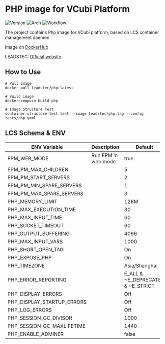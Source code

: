 # PHP image for VCubi Platform

![Version](https://img.shields.io/badge/PHP-7.3.26-blue)
![Arch](https://img.shields.io/badge/Arch-amd64,_arm64-brightgreen)
![Workflow](https://github.com/leadstec/docker-php/workflows/ci/badge.svg)

The project contains Php image for VCubi platform, based on LCS container management daemon.

Image on [DockerHub](https://hub.docker.com/r/leadstec/php) 

LEADSTEC: [Official website](https://www.leadstec.com)

## How to Use
    # Pull image
    docker pull leadstec/php:latest

    # Build image
    docker-compose build php

    # Image Structure Test
    container-structure-test test --image leadstec/php:tag --config tests/php.yaml

## LCS Schema & ENV
| ENV Variable              | Description               | Default | Type |
|---------------------------|---------------------------|---------|------|
| FPM_WEB_MODE              | Run FPM in web mode       |  true   | Env |
| FPM_PM_MAX_CHILDREN       |                           |    5    | Env |
| FPM_PM_START_SERVERS      |                           |    2    | Env |
| FPM_PM_MIN_SPARE_SERVERS  |                           |    1    | Env |
| FPM_PM_MAX_SPARE_SERVERS  |                           |    3    | Env |
| PHP_MEMORY_LIMIT          |                           |   128M  | Env |
| PHP_MAX_EXECUTION_TIME    |                           |   30    | Env |
| PHP_MAX_INPUT_TIME        |                           |   60    | Env |
| PHP_SOCKET_TIMEOUT        |                           |   60    | Env |
| PHP_OUTPUT_BUFFERING      |                           |   4096  | Env |
| PHP_MAX_INPUT_VARS        |                           |   1000  | Env |
| PHP_SHORT_OPEN_TAG        |                           |   On    | Env |
| PHP_EXPOSE_PHP            |                           |   On    | Env |
| PHP_TIMEZONE              |                           | Asia/Shanghai | Env |
| PHP_ERROR_REPORTING       |                           | E_ALL & ~E_DEPRECATED & ~E_STRICT | Env |
| PHP_DISPLAY_ERRORS        |                           |   Off   | Env |
| PHP_DISPLAY_STARTUP_ERRORS|                           |   Off   | Env |
| PHP_LOG_ERRORS            |                           |   Off   | Env |
| PHP_SESSION_GC_DIVISOR    |                           |  1000   | Env |
| PHP_SESSION_GC_MAXLIFETIME|                           |  1440   | Env |
| PHP_ENABLE_ADMINER        |                           |  false  | Env |

